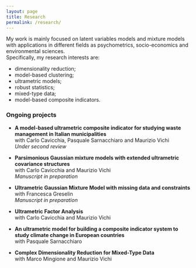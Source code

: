 ```yaml
---
layout: page
title: Research
permalink: /research/
---
```


My work is mainly focused on latent variables models and mixture models with applications in different fields as psychometrics, socio-economics and environmental sciences. \
Specifically, my research interests are:
- dimensionality reduction;
- model-based clustering;
- ultrametric models;
- robust statistics;
- mixed-type data;
- model-based composite indicators.

### Ongoing projects
- **A model-based ultrametric composite indicator for studying waste management in Italian municipalities** \
with Carlo Cavicchia, Pasquale Sarnacchiaro and Maurizio Vichi \
_Under second review_

- **Parsimonious Gaussian mixture models with extended ultrametric covariance structures** \
with Carlo Cavicchia and Maurizio Vichi \
_Manuscript in preparation_

- **Ultrametric Gaussian Mixture Model with missing data and constraints** \
with Francesca Greselin \
_Manuscript in preparation_

- **Ultrametric Factor Analysis** \
with Carlo Cavicchia and Maurizio Vichi 

- **An ultrametric model for building a composite indicator system to study climate change in European countries** \
with Pasquale Sarnacchiaro

- **Complex Dimensionality Reduction for Mixed-Type Data** \
with Marco Mingione and Maurizio Vichi



